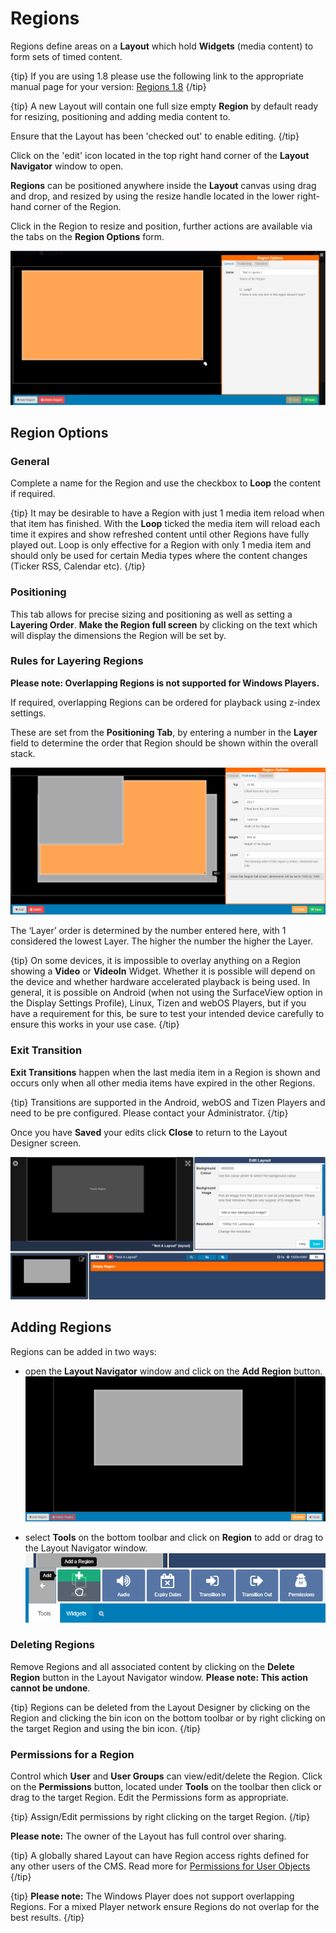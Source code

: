 <!--toc=layouts-->

# Regions 

Regions define areas on a **Layout** which hold **Widgets** (media content) to form sets of timed content.

{tip}
If you are using 1.8 please use the following link to the appropriate manual page for your version: [Regions 1.8](layouts_regions_1.8.html)
{/tip}

{tip}
A new Layout will contain one full size empty **Region** by default ready for resizing, positioning and adding media content to. 

Ensure that the Layout has been 'checked out' to enable editing.
{/tip}

Click on the 'edit' icon located in the top right hand corner of the **Layout Navigator** window to open.

**Regions** can be positioned anywhere inside the **Layout** canvas using drag and drop, and resized by using the resize handle located in the lower right-hand corner of the Region. 

Click in the Region to resize and position, further actions are available via the tabs on the **Region Options** form.

![Region Resize](img/v2_layouts_regions_resize.png)



## Region Options

### General

Complete a name for the Region and use the checkbox to **Loop** the content if required.

{tip}
It may be desirable to have a Region with just 1 media item reload when that item has finished. With the **Loop** ticked the media item will reload each time it expires and show refreshed content until other Regions have fully played out. Loop is only effective for a Region with only 1 media item and should only be used for certain Media types where the content changes (Ticker RSS, Calendar etc).
{/tip}

### Positioning

This tab allows for precise sizing and positioning as well as setting a **Layering Order**.  **Make the Region full screen** by clicking on the text which will display the dimensions the Region will be set by.

### Rules for Layering Regions

**Please note: Overlapping Regions is not supported for Windows Players.**

If required, overlapping Regions can be ordered for playback using z-index settings.

These are set from the **Positioning Tab**, by entering a number in the **Layer** field to determine the order that Region should be shown within the overall stack.

![Region Options Layering](img/v2_layouts_regions_layer.png)

The ‘Layer’ order is determined by the number entered here, with 1 considered the lowest Layer. The higher the number the higher the Layer.

{tip}
On some devices, it is impossible to overlay anything on a Region showing a **Video** or **VideoIn** Widget. Whether it is possible will depend on the device and whether hardware accelerated playback is being used. In general, it is possible on Android (when not using the SurfaceView option in the Display Settings Profile), Linux, Tizen and webOS Players, but if you have a requirement for this, be sure to test your intended device carefully to ensure this works in your use case.
{/tip}

### Exit Transition

**Exit Transitions** happen when the last media item in a Region is shown and occurs only when all other media items have expired in the other Regions. 

{tip}
Transitions are supported in the Android, webOS and Tizen Players and need to be pre configured. Please contact your Administrator.
{/tip}

Once you have **Saved** your edits click **Close** to return to the Layout Designer screen.

![Resized Region Layout Navigator](img/v2_layouts_regions_resized_layout_navigator.png)



## Adding Regions

Regions can be added in two ways:

- open the **Layout Navigator** window and click on the **Add Region** button.![Add Region Button](img/v2_layouts_regions_add_button.png)

- select **Tools** on the bottom toolbar and click on **Region** to add or drag to the Layout Navigator window.![Add Region](img/v2_layouts_regions_add.png)


### Deleting Regions

Remove Regions and all associated content by clicking on the **Delete Region** button in the Layout Navigator window. **Please note: This action cannot be undone**.

{tip}
Regions can be deleted from the Layout Designer by clicking on the Region and clicking the bin icon on the bottom toolbar or by right clicking on the target Region and using the bin icon.
{/tip}

### Permissions for a Region

Control which **User** and **User Groups** can view/edit/delete the Region.  Click on the **Permissions** button, located under **Tools** on the toolbar then click or drag to the target Region. Edit the Permissions form as appropriate.

{tip}
Assign/Edit permissions by right clicking on the target Region.
{/tip}

**Please note:** The owner of the Layout has full control over sharing. 

{tip}
A globally shared Layout can have Region access rights defined for any other users of the CMS. Read more for [Permissions for User Objects](users_permissions.html#user_objects) 
{/tip}

{tip}
**Please note:** The Windows Player does not support overlapping Regions. For a mixed Player network ensure Regions do not overlap for the best results.
{/tip}



